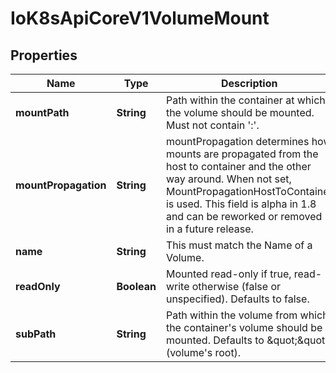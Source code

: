 
# IoK8sApiCoreV1VolumeMount

## Properties
Name | Type | Description | Notes
------------ | ------------- | ------------- | -------------
**mountPath** | **String** | Path within the container at which the volume should be mounted.  Must not contain &#39;:&#39;. | 
**mountPropagation** | **String** | mountPropagation determines how mounts are propagated from the host to container and the other way around. When not set, MountPropagationHostToContainer is used. This field is alpha in 1.8 and can be reworked or removed in a future release. |  [optional]
**name** | **String** | This must match the Name of a Volume. | 
**readOnly** | **Boolean** | Mounted read-only if true, read-write otherwise (false or unspecified). Defaults to false. |  [optional]
**subPath** | **String** | Path within the volume from which the container&#39;s volume should be mounted. Defaults to \&quot;\&quot; (volume&#39;s root). |  [optional]



